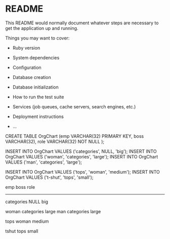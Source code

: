 # README

This README would normally document whatever steps are necessary to get the
application up and running.

Things you may want to cover:

* Ruby version

* System dependencies

* Configuration

* Database creation

* Database initialization

* How to run the test suite

* Services (job queues, cache servers, search engines, etc.)

* Deployment instructions

* ...



CREATE TABLE OrgChart
 (emp  VARCHAR(32) PRIMARY KEY,
  boss VARCHAR(32),
  role VARCHAR(32) NOT NULL ); 

INSERT INTO OrgChart VALUES ('categories', NULL,  'big');
INSERT INTO OrgChart VALUES ('woman', 'categories', 'large');
INSERT INTO OrgChart VALUES ('man', 'categories', 'large');


INSERT INTO OrgChart VALUES ('tops', 'woman', 'medium');
INSERT INTO OrgChart VALUES ('t-shut', 'tops', 'small');


emp         boss         role
----        -----        ----
categories  NULL         big

woman       categories   large
man         categories   large

tops        woman        medium

tshut       tops         small
